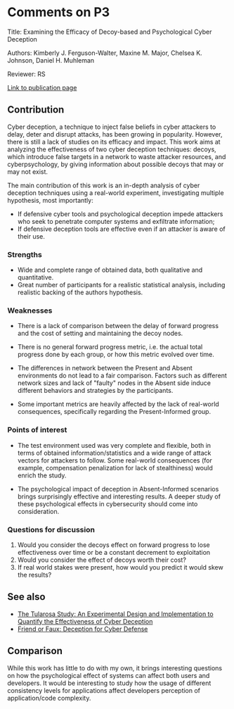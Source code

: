 # Comments on P3

Title: Examining the Efficacy of Decoy-based and Psychological Cyber Deception

Authors: Kimberly J. Ferguson-Walter, Maxine M. Major, Chelsea K. Johnson, Daniel H. Muhleman

Reviewer: RS

[Link to publication page](https://www.usenix.org/system/files/sec21-ferguson-walter.pdf)

## Contribution

Cyber deception, a technique to inject false beliefs in cyber attackers to delay, deter and disrupt attacks, has been growing in popularity. However, there is still a lack of studies on its efficacy and impact. This work aims at analyzing the effectiveness of two cyber deception techniques: decoys, which introduce false targets in a network to waste attacker resources, and cyberpsychology, by giving information about possible decoys that may or may not exist.

The main contribution of this work is an in-depth analysis of cyber deception techniques using a real-world experiment, investigating multiple hypothesis, most importantly:
* If defensive cyber tools and psychological deception impede attackers who seek to penetrate computer systems and exfiltrate information;
* If defensive deception tools are effective even if an attacker is aware of their use.

### Strengths

* Wide and complete range of obtained data, both qualitative and quantitative.
* Great number of participants for a realistic statistical analysis, including realistic backing of the authors hypothesis. 

### Weaknesses

* There is a lack of comparison between the delay of forward progress and the cost of setting and maintaining the decoy nodes. 

* There is no general forward progress metric, i.e. the actual total progress done by each group, or how this metric evolved over time. 

* The differences in network between the Present and Absent environments do not lead to a fair comparison. Factors such as different network sizes and lack of "faulty" nodes in the Absent side induce different behaviors and strategies by the participants.

* Some important metrics are heavily affected by the lack of real-world consequences, specifically regarding the Present-Informed group.


### Points of interest

- The test environment used was very complete and flexible, both in terms of obtained information/statistics and a wide range of attack vectors for attackers to follow. Some real-world consequences (for example, compensation penalization for lack of stealthiness) would enrich the study.

- The psychological impact of deception in Absent-Informed scenarios brings surprisingly effective and interesting results. A deeper study of these psychological effects in cybersecurity should come into consideration. 

### Questions for discussion

1. Would you consider the decoys effect on forward progress to lose effectiveness over time or be a constant decrement to exploitation
2. Would you consider the effect of decoys worth their cost? 
3. If real world stakes were present, how would you predict it would skew the results?

## See also

- [The Tularosa Study: An Experimental Design and Implementation to Quantify the Effectiveness of Cyber Deception](https://www.researchgate.net/publication/330324907_The_Tularosa_Study_An_Experimental_Design_and_Implementation_to_Quantify_the_Effectiveness_of_Cyber_Deception)
- [Friend or Faux: Deception for Cyber Defense](https://www.jstor.org/stable/26502755?seq=1)

## Comparison

While this work has little to do with my own, it brings interesting questions on how the psychological effect of systems can affect both users and developers. It would be interesting to study how the usage of different consistency levels for applications affect developers perception of application/code complexity.  
